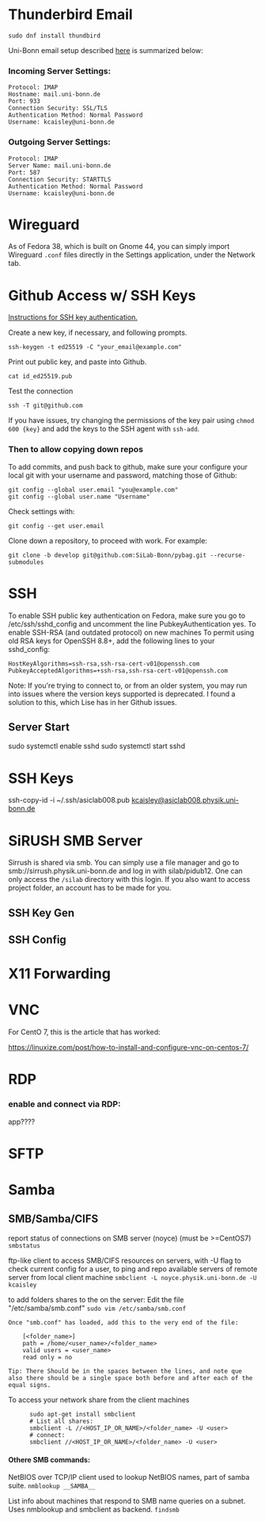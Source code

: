 # Thunderbird Email

```
sudo dnf install thundbird
```

Uni-Bonn email setup described [here](https://confluence.team.uni-bonn.de/display/HRZDOK/Einrichten+von+E-Mail+Clients#expand-AccountSetUp) is summarized below:

### Incoming Server Settings:

```
Protocol: IMAP
Hostname: mail.uni-bonn.de
Port: 933
Connection Security: SSL/TLS
Authentication Method: Normal Password
Username: kcaisley@uni-bonn.de
```

### Outgoing Server Settings:

```
Protocol: IMAP
Server Name: mail.uni-bonn.de
Port: 587
Connection Security: STARTTLS
Authentication Method: Normal Password
Username: kcaisley@uni-bonn.de
```

# Wireguard

As of Fedora 38, which is built on Gnome 44, you can simply import Wireguard `.conf` files directly in the Settings application, under the Network tab.

# Github Access w/ SSH Keys

[Instructions for SSH key authentication.](https://docs.github.com/en/authentication/connecting-to-github-with-ssh)

Create a new key, if necessary, and following prompts.
```
ssh-keygen -t ed25519 -C "your_email@example.com"
```

Print out public key, and paste into Github.
```
cat id_ed25519.pub
```

Test the connection
```
ssh -T git@github.com
```

If you have issues, try changing the permissions of the key pair using `chmod 600 {key}` and add the keys to the SSH agent with `ssh-add`.

### Then to allow copying down repos

To add commits, and push back to github, make sure your configure your local git with your username and password, matching those of Github:
```
git config --global user.email "you@example.com"
git config --global user.name "Username"
```

Check settings with:

```
git config --get user.email
```




Clone down a repository, to proceed with work. For example:
```
git clone -b develop git@github.com:SiLab-Bonn/pybag.git --recurse-submodules
```


# SSH

To enable SSH public key authentication on Fedora, make sure you go to /etc/ssh/sshd_config and uncomment the line PubkeyAuthentication yes.
To enable SSH-RSA (and outdated protocol) on new machines
To permit using old RSA keys for OpenSSH 8.8+, add the following lines to your sshd_config:

```
HostKeyAlgorithms=ssh-rsa,ssh-rsa-cert-v01@openssh.com
PubkeyAcceptedAlgorithms=+ssh-rsa,ssh-rsa-cert-v01@openssh.com
```

Note: If you're trying to connect to, or from an older system, you may run into issues where the version keys supported is deprecated. I found a solution to this, which Lise has in her Github issues.

## Server Start
sudo systemctl enable sshd
sudo systemctl start sshd

# SSH Keys
ssh-copy-id -i ~/.ssh/asiclab008.pub kcaisley@asiclab008.physik.uni-bonn.de

# SiRUSH SMB Server

Sirrush is shared via smb. You can simply use a file manager and go to smb://sirrush.physik.uni-bonn.de and log in with silab/pidub12. One can only access the `/silab` directory with this login. If you also want
to access project folder, an account has to be made for you.

## SSH Key Gen

## SSH Config


# X11 Forwarding

# VNC

For CentO 7, this is the article that has worked:

https://linuxize.com/post/how-to-install-and-configure-vnc-on-centos-7/

# RDP


### enable and connect via RDP:

app????


# SFTP

# Samba

## SMB/Samba/CIFS

report status of connections on SMB server (noyce) (must be >=CentOS7)
`smbstatus`

ftp-like client to access SMB/CIFS resources on servers, with -U flag to check current config for a user,
to ping and repo available servers of remote server from local client machine
`smbclient -L noyce.physik.uni-bonn.de -U kcaisley`

to add folders shares to the on the server:
Edit the file "/etc/samba/smb.conf"
`sudo vim /etc/samba/smb.conf`

```
Once "smb.conf" has loaded, add this to the very end of the file:
    
    [<folder_name>]
    path = /home/<user_name>/<folder_name>
    valid users = <user_name>
    read only = no
```
    Tip: There Should be in the spaces between the lines, and note que also there should be a single space both before and after each of the equal signs.

To access your network share from the client machines

```
      sudo apt-get install smbclient
      # List all shares:
      smbclient -L //<HOST_IP_OR_NAME>/<folder_name> -U <user>
      # connect:
      smbclient //<HOST_IP_OR_NAME>/<folder_name> -U <user>
```

#### Othere SMB commands:

NetBIOS over TCP/IP client used to lookup NetBIOS names, part of samba suite.
`nmblookup __SAMBA__`

List info about machines that respond to SMB name queries on a subnet. Uses nmblookup and smbclient as backend.
`findsmb`

